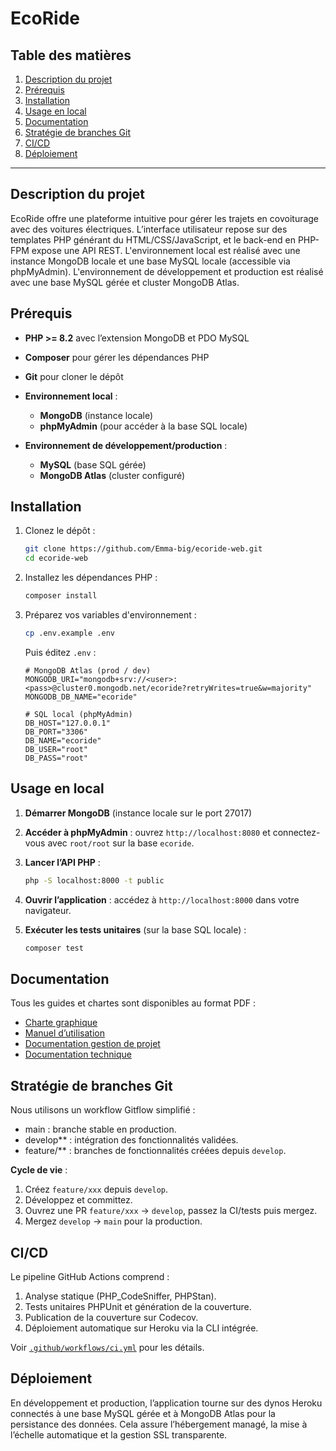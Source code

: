 # EcoRide

## Table des matières

1. [Description du projet](#description-du-projet)
2. [Prérequis](#prérequis)
3. [Installation](#installation)
4. [Usage en local](#usage-en-local)
5. [Documentation](#documentation)
6. [Stratégie de branches Git](#stratégie-de-branches-git)
7. [CI/CD](#cicd)
8. [Déploiement](#déploiement)

---

## Description du projet

EcoRide offre une plateforme intuitive pour gérer les trajets en covoiturage avec des voitures électriques. L’interface utilisateur repose sur des templates PHP générant du HTML/CSS/JavaScript, et le back-end en PHP-FPM expose une API REST.
L'environnement local est réalisé avec une instance MongoDB locale et une base MySQL locale (accessible via phpMyAdmin).
L'environnement de développement et production est réalisé avec une base MySQL gérée et cluster MongoDB Atlas.

## Prérequis

* **PHP >= 8.2** avec l’extension MongoDB et PDO MySQL
* **Composer** pour gérer les dépendances PHP
* **Git** pour cloner le dépôt
* **Environnement local** :
  * **MongoDB** (instance locale)
  * **phpMyAdmin** (pour accéder à la base SQL locale)

* **Environnement de développement/production** :
  * **MySQL** (base SQL gérée)
  * **MongoDB Atlas** (cluster configuré)

## Installation

1. Clonez le dépôt :

   ```bash
   git clone https://github.com/Emma-big/ecoride-web.git
   cd ecoride-web
   ```
2. Installez les dépendances PHP :

   ```bash
   composer install
   ```
3. Préparez vos variables d'environnement :

   ```bash
   cp .env.example .env
   ```

   Puis éditez `.env` :

   ```dotenv
   # MongoDB Atlas (prod / dev)
   MONGODB_URI="mongodb+srv://<user>:<pass>@cluster0.mongodb.net/ecoride?retryWrites=true&w=majority"
   MONGODB_DB_NAME="ecoride"

   # SQL local (phpMyAdmin)
   DB_HOST="127.0.0.1"
   DB_PORT="3306"
   DB_NAME="ecoride"
   DB_USER="root"
   DB_PASS="root"
   ```

## Usage en local

1. **Démarrer MongoDB** (instance locale sur le port 27017)
2. **Accéder à phpMyAdmin** : ouvrez `http://localhost:8080` et connectez-vous avec `root/root` sur la base `ecoride`.
3. **Lancer l’API PHP** :

   ```bash
   php -S localhost:8000 -t public
   ```
4. **Ouvrir l’application** : accédez à `http://localhost:8000` dans votre navigateur.
5. **Exécuter les tests unitaires** (sur la base SQL locale) :

   ```bash
   composer test
   ```

## Documentation

Tous les guides et chartes sont disponibles au format PDF :

* [Charte graphique](https://ecoride-web-2fb86cbe3fd4.herokuapp.com/assets/documents/charte_graphique.pdf)
* [Manuel d’utilisation](https://ecoride-web-2fb86cbe3fd4.herokuapp.com/assets/documents/manuel_utilisation.pdf)
* [Documentation gestion de projet](https://ecoride-web-2fb86cbe3fd4.herokuapp.com/assets/documents/gestion_projet.pdf)
* [Documentation technique](https://ecoride-web-2fb86cbe3fd4.herokuapp.com/assets/documents/documentation_technique.pdf)

## Stratégie de branches Git

Nous utilisons un workflow Gitflow simplifié :

* main : branche stable en production.
* develop** : intégration des fonctionnalités validées.
* feature/** : branches de fonctionnalités créées depuis `develop`.

**Cycle de vie** :

1. Créez `feature/xxx` depuis `develop`.
2. Développez et committez.
3. Ouvrez une PR `feature/xxx` → `develop`, passez la CI/tests puis mergez.
4. Mergez `develop` → `main` pour la production.

## CI/CD

Le pipeline GitHub Actions comprend :

1. Analyse statique (PHP\_CodeSniffer, PHPStan).
2. Tests unitaires PHPUnit et génération de la couverture.
3. Publication de la couverture sur Codecov.
4. Déploiement automatique sur Heroku via la CLI intégrée.

Voir [`.github/workflows/ci.yml`](.github/workflows/ci.yml) pour les détails.

## Déploiement

En développement et production, l’application tourne sur des dynos Heroku connectés à une base MySQL gérée et à MongoDB Atlas pour la persistance des données. Cela assure l’hébergement managé, la mise à l’échelle automatique et la gestion SSL transparente.
